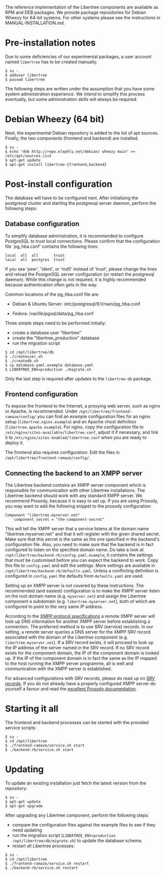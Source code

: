 The reference implementation of the Libertree components are available
as RPM and DEB packages.  We provide package repositories for Debian
Wheezy for 64-bit systems.  For other systems please see the
instructions in MANUAL-INSTALLATION.md.

# Pre-installation notes

Due to some deficiencies of our experimental packages, a user account
named `libertree` has to be created manually.

~~~
$ su -
$ adduser libertree
$ passwd libertree
~~~

The following steps are written under the assumption that you have
some system administration experience.  We intend to simplify this
process eventually, but some administration skills will always be
required.


# Debian Wheezy (64 bit)

Next, the experimental Debian repository is added to the list of apt
sources.  Finally, the two components (frontend and backend) are
installed.

~~~
$ su -
$ echo "deb http://repo.elephly.net/debian/ wheezy main" >> /etc/apt/sources.list
$ apt-get update
$ apt-get install libertree-{frontend,backend}
~~~


# Post-install configuration

The database will have to be configured next.  After initialising the
postgresql cluster and starting the postgresql server daemon, perform
the following steps:

## Database configuration

To simplify database administration, it is recommended to configure
PostgreSQL to trust local connections.  Please confirm that the
configuration file \`pg_hba.conf' contains the following lines:

    local  all  all       trust
    local  all  postgres  trust

If you see 'peer', 'ident', or 'md5' instead of 'trust', please change
the lines and reload the PostgreSQL server configuration (or restart
the postgresql daemon).  While this change is not required, it is
highly recommended because authentication often gets in the way.

Common locations of the pg_hba.conf file are:

* Debian & Ubuntu Server: /etc/postgresql/9.1/main/pg_hba.conf

* Fedora: /var/lib/pgsql/data/pg_hba.conf

Three simple steps need to be performed initially:

- create a database user "libertree"
- create the "libertree_production" database
- run the migration script

~~~
$ cd /opt/libertree/db
$ ./createuser.sh
$ ./createdb.sh
$ cp database.yaml.example database.yaml
$ LIBERTREE_ENV=production ./migrate.sh
~~~

Only the last step is required after updates to the `libertree-db`
package.


## Frontend configuration

To expose the frontend to the Internet, a proxying web server, such as
nginx or Apache, is recommended.  Under
`/opt/libertree/frontend-ramaze/config/` you can find an example
configuration files for an nginx setup (`libertree.nginx.example`) and
an Apache vhost definition (`libertree.apache.example`).  For nginx,
copy the configuration file to
`/etc/nginx/sites-available/libertree.conf`, adjust it if necessary,
and link it to `/etc/nginx/sites-enabled/libertree.conf` when you are
ready to deploy it.

The frontend also requires configuration.  Edit the files in
`/opt/libertree/frontend-ramaze/config/`.


## Connecting the backend to an XMPP server

The Libertree backend contains an XMPP server component which is
responsible for communication with other Libertree installations.  The
Libertree backend should work with any standard XMPP server.  We
recommend Prosody, because it is easy to set up.  If you are using
Prosody, you may want to add the following snippet to the prosody
configuration:

~~~
Component "libertree.myserver.net"
    component_secret = "the-component-secret"
~~~

This will tell the XMPP server that a service listens at the domain
name "libertree.myserver.net" and that it will register with the given
shared secret.  Make sure that this secret is the same as the one
specified in the backend's configuration file.  Also, you need to make
sure that the backend is in fact configured to listen on the specified
domain name.  Do take a look at
`/opt/libertree/backend-rb/config.yaml.example`; it contains the
settings that *must* be customised before you can expect the backend
to work.  Copy this file to `config.yaml` and edit the settings.  More
settings are available in `/opt/libertree/backend-rb/defaults.yaml`.
Unless a conflicting definition is configured in `config.yaml` the
defaults from `defaults.yaml` are used.

Setting up an XMPP server is not covered by these instructions.  The
recommended (and easiest) configuration is to make the XMPP server
listen on the root domain name (e.g. `myserver.net`) and assign the
Libertree component a subdomain (e.g. `libertree.myserver.net`), both
of which are configured to point to the very same IP address.

According to the
[XMPP protocol specifications](http://xmpp.org/rfcs/rfc6120.html#tcp-resolution)
a remote XMPP server will look up DNS information for another XMPP
server before establishing a connection.  The preferred method is to
use SRV (service) records.  In our setting, a remote server queries a
DNS server for the XMPP SRV record associated with the domain of the
Libertree component (e.g. `libertree.myserver.net`).  If a SRV record
exists, it will proceed to look up the IP address of the server named
in the SRV record.  If no SRV record exists for the component domain,
the IP of the component domain is looked up.  If the IP of the
component domain is in fact the same as the IP mapped to the host
running the XMPP server programme, all is well and communication with
the XMPP server is established.

For advanced configurations with SRV records, please do read up on
[SRV records](http://prosody.im/doc/dns).  If you do not already have
a properly configured XMPP server do yourself a favour and read the
[excellent Prosody documentation](http://prosody.im/doc).


# Starting it all

The frontend and backend processes can be started with the provided
service scripts:

~~~
$ su -
$ cd /opt/libertree
$ ./frontend-ramaze/service.sh start
$ ./backend-rb/service.sh start
~~~


# Updating

To update an existing installation just fetch the latest version from
the repository:

~~~
$ su -
$ apt-get update
$ apt-get upgrade
~~~

After upgrading any Libertree component, perform the following steps:

- compare the configuration files against the example files to see if
  they need updating
- run the migration script (`LIBERTREE_ENV=production
  /opt/libertree/db/migrate.sh`) to update the database schema.
- restart all Libertree processes:

~~~
$ su -
$ cd /opt/libertree
$ ./frontend-ramaze/service.sh restart
$ ./backend-rb/service.sh restart
~~~
